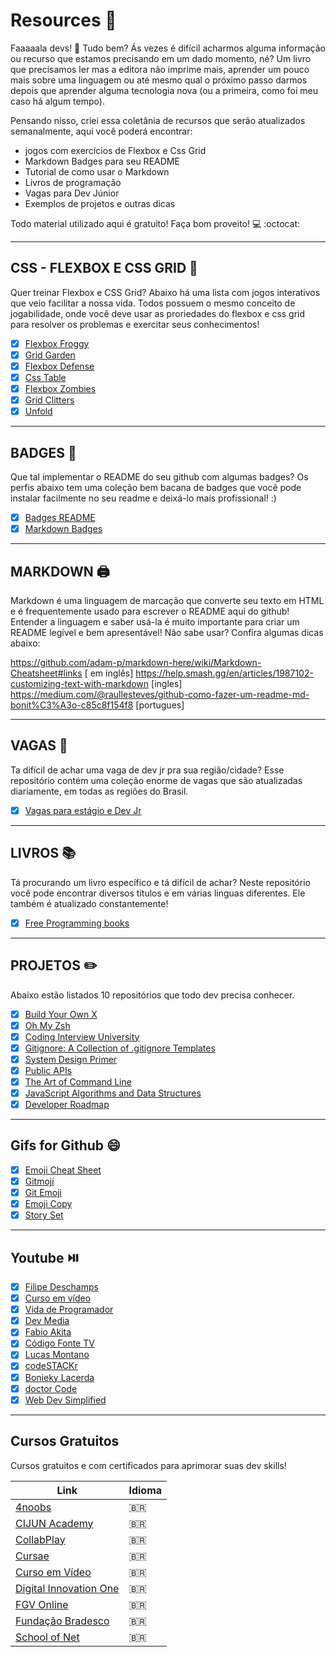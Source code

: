 # Resources 🚀

Faaaaala devs! 🤙  Tudo bem?
Ás vezes é difícil acharmos alguma informação ou recurso que estamos precisando em um dado momento, né? Um livro que precisamos ler mas a editora não imprime mais, aprender um pouco mais sobre uma linguagem ou até mesmo qual o próximo passo darmos depois que aprender alguma tecnologia nova (ou a primeira, como foi meu caso há algum tempo). 

Pensando nisso, criei essa coletânia de recursos que serão atualizados semanalmente, aqui você poderá encontrar:

* jogos com exercícios de Flexbox e Css Grid
* Markdown Badges para seu README
* Tutorial de como usar o Markdown
* Livros de programação
* Vagas para Dev Júnior
* Exemplos de projetos e outras dicas

Todo material utilizado aqui é gratuito! Faça bom proveito! 💻 :octocat:

---


## CSS - FLEXBOX E CSS GRID 🎨

Quer treinar Flexbox e CSS Grid? Abaixo há uma lista com jogos interativos
que veio facilitar a nossa vida. Todos possuem o mesmo conceito de jogabilidade, 
onde você deve usar as proriedades do flexbox e css grid para resolver os 
problemas e exercitar seus conhecimentos!

- [x] [Flexbox Froggy](https://flexboxfroggy.com/)
- [x] [Grid Garden](https://cssgridgarden.com/)
- [x] [Flexbox Defense](http://www.flexboxdefense.com/)
- [x] [Css Table](https://flukeout.github.io/)
- [x] [Flexbox Zombies](https://mastery.games/flexboxzombies/)
- [x] [Grid Clitters](https://gridcritters.com/)
- [x] [Unfold](https://rupl.github.io/unfold/)

---


## BADGES :speech_balloon:

Que tal implementar o README do seu github com algumas badges? Os perfis abaixo 
tem uma coleção bem bacana de badges que você pode instalar facilmente no seu 
readme e deixá-lo mais profissional! :)

- [x] [Badges README](https://github.com/alexandresanlim/Badges4-README.md-Profile)
- [x] [Markdown Badges](https://github.com/Ileriayo/markdown-badges)

---


## MARKDOWN :printer: 

Markdown é uma linguagem de marcação que converte seu texto em HTML e é 
frequentemente usado para escrever o README aqui do github! Entender a 
linguagem e saber usá-la é muito importante para criar um README legível e 
bem apresentável! Não sabe usar? Confira algumas dicas abaixo:


https://github.com/adam-p/markdown-here/wiki/Markdown-Cheatsheet#links [ em inglês]
https://help.smash.gg/en/articles/1987102-customizing-text-with-markdown [ingles]
https://medium.com/@raullesteves/github-como-fazer-um-readme-md-bonit%C3%A3o-c85c8f154f8 [portugues]

---


## VAGAS :briefcase:

Ta difícil de achar uma vaga de dev jr pra sua região/cidade?
Esse repositório contém uma coleção enorme de vagas que são atualizadas 
diariamente, em todas as regiões do Brasil.

- [x] [Vagas para estágio e Dev Jr](https://github.com/alinebastos/vagas-junior-estagio)

---


## LIVROS :books:

Tá procurando um livro específico e tá difícil de achar? Neste repositório 
você pode encontrar diversos títulos e em várias linguas diferentes. Ele 
também é atualizado constantemente!

- [x] [Free Programming books](https://github.com/EbookFoundation/free-programming-books)

---


## PROJETOS :pencil2:

Abaixo estão listados 10 repositórios que todo dev precisa conhecer.

- [x] [Build Your Own X](https://github.com/danistefanovic/build-your-own-x)
- [x] [Oh My Zsh](https://github.com/ohmyzsh/ohmyzsh)
- [x] [Coding Interview University](https://github.com/jwasham/coding-interview-university)
- [x] [Gitignore: A Collection of .gitignore Templates](https://github.com/github/gitignore)
- [x] [System Design Primer](https://github.com/donnemartin/system-design-primer)
- [x] [Public APIs](https://github.com/public-apis/public-apis)
- [x] [The Art of Command Line](https://github.com/jlevy/the-art-of-command-line)
- [x] [JavaScript Algorithms and Data Structures](https://github.com/trekhleb/javascript-algorithms)
- [x] [Developer Roadmap](https://github.com/kamranahmedse/developer-roadmap)

---


## Gifs for Github :smile:

- [x] [Emoji Cheat Sheet](https://github.com/ikatyang/emoji-cheat-sheet)
- [x] [Gitmoji](https://gitmoji.dev/)
- [x] [Git Emoji](https://getemoji.com/)
- [x] [Emoji Copy](https://www.emojicopy.com/)
- [x] [Story Set](https://storyset.com/)

---


## Youtube :play_or_pause_button:

- [x] [Filipe Deschamps](https://www.youtube.com/channel/UCU5JicSrEM5A63jkJ2QvGYw)
- [x] [Curso em vídeo](https://www.youtube.com/user/cursosemvideo)
- [x] [Vida de Programador](https://www.youtube.com/user/ProgramadorREAL)
- [x] [Dev Media](https://www.youtube.com/channel/UClBrpNsTEFLbZDDMW1xiOaQ)
- [x] [Fabio Akita](https://www.youtube.com/user/AkitaOnRails)
- [x] [Código Fonte TV](https://www.youtube.com/user/codigofontetv)
- [x] [Lucas Montano](https://www.youtube.com/channel/UCyHOBY6IDZF9zOKJPou2Rgg)
- [x] [codeSTACKr](https://www.youtube.com/channel/UCDCHcqyeQgJ-jVSd6VJkbCw)
- [x] [Bonieky Lacerda](https://www.youtube.com/user/bonieky)
- [x] [doctor Code](https://www.youtube.com/channel/UCCkjYARLbR1ws4_lMuvJ2vg)
- [x] [Web Dev Simplified](https://www.youtube.com/channel/UCFbNIlppjAuEX4znoulh0Cw)

---


## Cursos Gratuitos

Cursos gratuitos e com certificados para aprimorar suas dev skills!


|   Link   |    Idioma    |
|----------|--------------|
|[4noobs](https://github.com/he4rt/4noobs)| :brazil: |
|[CIJUN Academy](https://cijun.sp.gov.br/academy/) | :brazil: |
|[CollabPlay](https://collabplay.online/br/)  | :brazil:  |
|[Cursae](https://www.cursae.com.br/) | :brazil:  |
|[Curso em Vídeo](https://https//www.cursoemvideo.com/) | :brazil:  |
|[Digital Innovation One](https://web.digitalinnovation.one/browse) | :brazil:  |
|[FGV Online](https://www5.fgv.br/fgvonline/Cursos/Gratuitos/?goback=%2Egde_1876153_member_208379733) | :brazil:  |
|[Fundação Bradesco](https://www.ev.org.br/)  | :brazil:  |
|[School of Net](https://www.schoolofnet.com/cursos/gratuitos)  |   :brazil:  |
